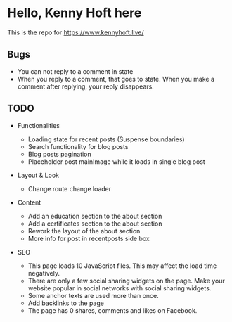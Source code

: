 # Hello, Kenny Hoft here

This is the repo for https://www.kennyhoft.live/

## Bugs

- You can not reply to a comment in state
- When you reply to a comment, that goes to state. When you make a comment after replying, your reply disappears.

## TODO

- Functionalities

  - Loading state for recent posts (Suspense boundaries)
  - Search functionality for blog posts
  - Blog posts pagination
  - Placeholder post mainImage while it loads in single blog post

- Layout & Look

  - Change route change loader

- Content

  - Add an education section to the about section
  - Add a certificates section to the about section
  - Rework the layout of the about section
  - More info for post in recentposts side box

- SEO

  - This page loads 10 JavaScript files. This may affect the load time negatively.
  - There are only a few social sharing widgets on the page. Make your website popular in social networks with social sharing widgets.
  - Some anchor texts are used more than once.
  - Add backlinks to the page
  - The page has 0 shares, comments and likes on Facebook.
